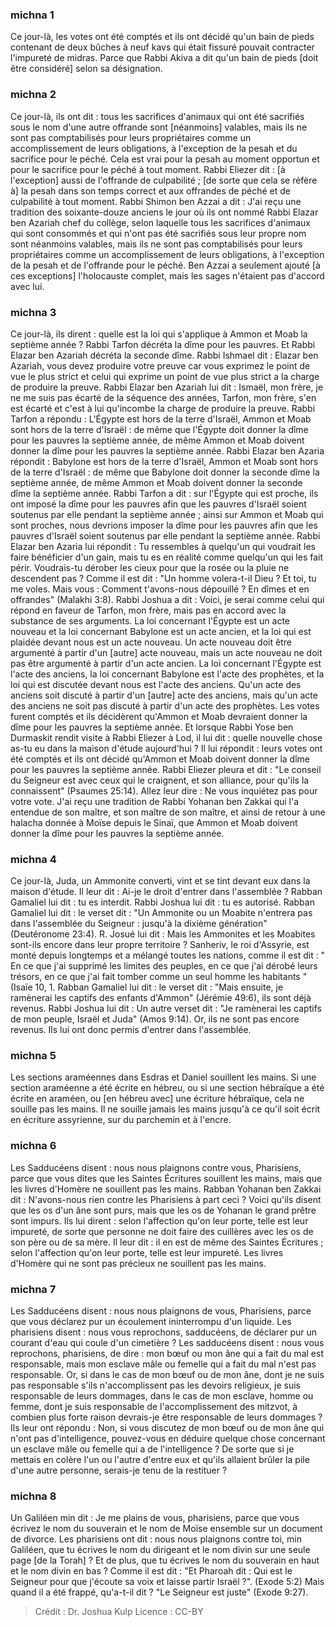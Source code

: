 
### michna 1
Ce jour-là, les votes ont été comptés et ils ont décidé qu'un bain de pieds contenant de deux bûches à neuf kavs qui était fissuré pouvait contracter l'impureté de midras. Parce que Rabbi Akiva a dit qu'un bain de pieds [doit être considéré] selon sa désignation.

### michna 2
Ce jour-là, ils ont dit : tous les sacrifices d'animaux qui ont été sacrifiés sous le nom d'une autre offrande sont [néanmoins] valables, mais ils ne sont pas comptabilisés pour leurs propriétaires comme un accomplissement de leurs obligations, à l'exception de la pesah et du sacrifice pour le péché. Cela est vrai pour la pesah au moment opportun et pour le sacrifice pour le péché à tout moment. Rabbi Eliezer dit : [à l'exception] aussi de l'offrande de culpabilité ; [de sorte que cela se réfère à] la pesah dans son temps correct et aux offrandes de péché et de culpabilité à tout moment. Rabbi Shimon ben Azzai a dit : J'ai reçu une tradition des soixante-douze anciens le jour où ils ont nommé Rabbi Elazar ben Azariah chef du collège, selon laquelle tous les sacrifices d'animaux qui sont consommés et qui n'ont pas été sacrifiés sous leur propre nom sont néanmoins valables, mais ils ne sont pas comptabilisés pour leurs propriétaires comme un accomplissement de leurs obligations, à l'exception de la pesah et de l'offrande pour le péché. Ben Azzai a seulement ajouté [à ces exceptions] l'holocauste complet, mais les sages n'étaient pas d'accord avec lui.

### michna 3
Ce jour-là, ils dirent : quelle est la loi qui s'applique à Ammon et Moab la septième année ? Rabbi Tarfon décréta la dîme pour les pauvres. Et Rabbi Elazar ben Azariah décréta la seconde dîme. Rabbi Ishmael dit : Elazar ben Azariah, vous devez produire votre preuve car vous exprimez le point de vue le plus strict et celui qui exprime un point de vue plus strict a la charge de produire la preuve. Rabbi Elazar ben Azariah lui dit : Ismaël, mon frère, je ne me suis pas écarté de la séquence des années, Tarfon, mon frère, s'en est écarté et c'est à lui qu'incombe la charge de produire la preuve. Rabbi Tarfon a répondu : L'Égypte est hors de la terre d'Israël, Ammon et Moab sont hors de la terre d'Israël : de même que l'Égypte doit donner la dîme pour les pauvres la septième année, de même Ammon et Moab doivent donner la dîme pour les pauvres la septième année. Rabbi Elazar ben Azaria répondit : Babylone est hors de la terre d'Israël, Ammon et Moab sont hors de la terre d'Israël : de même que Babylone doit donner la seconde dîme la septième année, de même Ammon et Moab doivent donner la seconde dîme la septième année. Rabbi Tarfon a dit : sur l'Égypte qui est proche, ils ont imposé la dîme pour les pauvres afin que les pauvres d'Israël soient soutenus par elle pendant la septième année ; ainsi sur Ammon et Moab qui sont proches, nous devrions imposer la dîme pour les pauvres afin que les pauvres d'Israël soient soutenus par elle pendant la septième année. Rabbi Elazar ben Azaria lui répondit : Tu ressembles à quelqu'un qui voudrait les faire bénéficier d'un gain, mais tu es en réalité comme quelqu'un qui les fait périr. Voudrais-tu dérober les cieux pour que la rosée ou la pluie ne descendent pas ?   Comme il est dit : "Un homme volera-t-il Dieu ? Et toi, tu me voles. Mais vous : Comment t'avons-nous dépouillé ? En dîmes et en offrandes" (Malakhi 3:8). Rabbi Joshua a dit : Voici, je serai comme celui qui répond en faveur de Tarfon, mon frère, mais pas en accord avec la substance de ses arguments. La loi concernant l'Égypte est un acte nouveau et la loi concernant Babylone est un acte ancien, et la loi qui est plaidée devant nous est un acte nouveau. Un acte nouveau doit être argumenté à partir d'un [autre] acte nouveau, mais un acte nouveau ne doit pas être argumenté à partir d'un acte ancien. La loi concernant l'Égypte est l'acte des anciens, la loi concernant Babylone est l'acte des prophètes, et la loi qui est discutée devant nous est l'acte des anciens. Qu'un acte des anciens soit discuté à partir d'un [autre] acte des anciens, mais qu'un acte des anciens ne soit pas discuté à partir d'un acte des prophètes. Les votes furent comptés et ils décidèrent qu'Ammon et Moab devraient donner la dîme pour les pauvres la septième année. Et lorsque Rabbi Yose ben Durmaskit rendit visite à Rabbi Eliezer à Lod, il lui dit : quelle nouvelle chose as-tu eu dans la maison d'étude aujourd'hui ? Il lui répondit : leurs votes ont été comptés et ils ont décidé qu'Ammon et Moab doivent donner la dîme pour les pauvres la septième année. Rabbi Eliezer pleura et dit : "Le conseil du Seigneur est avec ceux qui le craignent, et son alliance, pour qu'ils la connaissent" (Psaumes 25:14).  Allez leur dire : Ne vous inquiétez pas pour votre vote. J'ai reçu une tradition de Rabbi Yohanan ben Zakkai qui l'a entendue de son maître, et son maître de son maître, et ainsi de retour à une halacha donnée à Moïse depuis le Sinaï, que Ammon et Moab doivent donner la dîme pour les pauvres la septième année.

### michna 4
Ce jour-là, Juda, un Ammonite converti, vint et se tint devant eux dans la maison d'étude. Il leur dit : Ai-je le droit d'entrer dans l'assemblée ? Rabban Gamaliel lui dit : tu es interdit. Rabbi Joshua lui dit : tu es autorisé. Rabban Gamaliel lui dit : le verset dit : "Un Ammonite ou un Moabite n'entrera pas dans l'assemblée du Seigneur : jusqu'à la dixième génération" (Deutéronome 23:4). R. Josué lui dit : Mais les Ammonites et les Moabites sont-ils encore dans leur propre territoire ? Sanheriv, le roi d'Assyrie, est monté depuis longtemps et a mélangé toutes les nations, comme il est dit : " En ce que j'ai supprimé les limites des peuples, en ce que j'ai dérobé leurs trésors, en ce que j'ai fait tomber comme un seul homme les habitants " (Isaïe 10, 1. Rabban Gamaliel lui dit : le verset dit : "Mais ensuite, je ramènerai les captifs des enfants d'Ammon" (Jérémie 49:6), ils sont déjà revenus. Rabbi Joshua lui dit : Un autre verset dit : "Je ramènerai les captifs de mon peuple, Israël et Juda" (Amos 9:14).  Or, ils ne sont pas encore revenus. Ils lui ont donc permis d'entrer dans l'assemblée.

### michna 5
Les sections araméennes dans Esdras et Daniel souillent les mains. Si une section araméenne a été écrite en hébreu, ou si une section hébraïque a été écrite en araméen, ou [en hébreu avec] une écriture hébraïque, cela ne souille pas les mains. Il ne souille jamais les mains jusqu'à ce qu'il soit écrit en écriture assyrienne, sur du parchemin et à l'encre.

### michna 6
Les Sadducéens disent : nous nous plaignons contre vous, Pharisiens, parce que vous dites que les Saintes Écritures souillent les mains, mais que les livres d'Homère ne souillent pas les mains. Rabban Yohanan ben Zakkai dit : N'avons-nous rien contre les Pharisiens à part ceci ?   Voici qu'ils disent que les os d'un âne sont purs, mais que les os de Yohanan le grand prêtre sont impurs. Ils lui dirent : selon l'affection qu'on leur porte, telle est leur impureté, de sorte que personne ne doit faire des cuillères avec les os de son père ou de sa mère. Il leur dit : il en est de même des Saintes Écritures ; selon l'affection qu'on leur porte, telle est leur impureté. Les livres d'Homère qui ne sont pas précieux ne souillent pas les mains.

### michna 7
Les Sadducéens disent : nous nous plaignons de vous, Pharisiens, parce que vous déclarez pur un écoulement ininterrompu d'un liquide. Les pharisiens disent : nous vous reprochons, sadducéens, de déclarer pur un courant d'eau qui coule d'un cimetière ? Les sadducéens disent : nous vous reprochons, pharisiens, de dire : mon bœuf ou mon âne qui a fait du mal est responsable, mais mon esclave mâle ou femelle qui a fait du mal n'est pas responsable. Or, si dans le cas de mon bœuf ou de mon âne, dont je ne suis pas responsable s'ils n'accomplissent pas les devoirs religieux, je suis responsable de leurs dommages, dans le cas de mon esclave, homme ou femme, dont je suis responsable de l'accomplissement des mitzvot, à combien plus forte raison devrais-je être responsable de leurs dommages ? Ils leur ont répondu : Non, si vous discutez de mon bœuf ou de mon âne qui n'ont pas d'intelligence, pouvez-vous en déduire quelque chose concernant un esclave mâle ou femelle qui a de l'intelligence ? De sorte que si je mettais en colère l'un ou l'autre d'entre eux et qu'ils allaient brûler la pile d'une autre personne, serais-je tenu de la restituer ?

### michna 8
Un Galiléen min dit : Je me plains de vous, pharisiens, parce que vous écrivez le nom du souverain et le nom de Moïse ensemble sur un document de divorce. Les pharisiens ont dit : nous nous plaignons contre toi, min Galiléen, que tu écrives le nom du dirigeant et le nom divin sur une seule page [de la Torah] ? Et de plus, que tu écrives le nom du souverain en haut et le nom divin en bas ? Comme il est dit : "Et Pharoah dit : Qui est le Seigneur pour que j'écoute sa voix et laisse partir Israël ?". (Exode 5:2) Mais quand il a été frappé, qu'a-t-il dit ? "Le Seigneur est juste" (Exode 9:27).

>Crédit : Dr. Joshua Kulp
>Licence : CC-BY